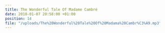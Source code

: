 ```yaml
---
title: The Wonderful Tale Of Madame Cambré
date: 2018-01-07 20:58:00 +01:00
position: 14
file: "/uploads/The%20Wonderful%20Tale%20Of%20Madama%20Cambr%C3%A9.mp3"
---
```


